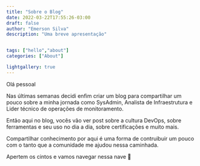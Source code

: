 ```yaml
---
title: "Sobre o Blog"
date: 2022-03-22T17:55:26-03:00
draft: false
author: "Emerson Silva"
description: "Uma breve apresentação"


tags: ["hello","about"]
categories: ["About"]

lightgallery: true
---
```


Olá pessoal


Nas últimas semanas decidi enfim criar um blog para compartilhar um pouco sobre a minha jornada como SysAdmin, Analista de Infraestrutura e Lider técnico de operações de monitoramento.


Então aqui no blog, vocês vão ver post sobre a cultura DevOps, sobre ferramentas e seu uso no dia a dia, sobre certificações e muito mais. 


Compartilhar conhecimento por aqui é uma forma de contruibuir um pouco com o tanto que a comunidade me ajudou nessa caminhada.


Apertem os cintos e vamos navegar nessa nave :rocket:

